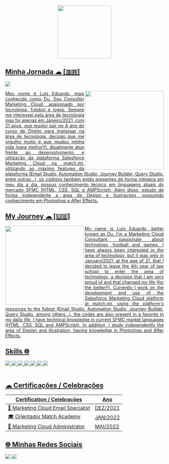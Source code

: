 <div align="center">
  <a href="https://user-images.githubusercontent.com/79629964/196318768-4b57db9e-2673-4b08-8bd8-2a1010376df0.gif">
  <img height="170em" src="https://user-images.githubusercontent.com/79629964/196346721-8d8df636-622c-464c-a049-21af5497a340.gif"/>
</div>

## Minha Jornada ☁ [🇧🇷]
  ![](https://komarev.com/ghpvc/?username=luis-eduardoo)

<img align="right" height="250em" src="https://user-images.githubusercontent.com/79629964/197451362-727137d4-c8bf-4aaf-b476-aa2f5b3d1def.gif"/>

 <div align="justify" <p> 
  Meu nome é Luis Eduardo, mais conhecido como Du. Sou Consultor Marketing Cloud, apaixonado por tecnologia, futebol e jogos. 
  Sempre me interessei pela área de tecnologia mas foi apenas em Janeiro/2021, com 21 anos, que resolvi sair no 4 ano do curso de Direito para ingressar na área de tecnologia, decisão  que me orgulho muito e que mudou minha vida (para melhor!!). 
  Atualmente atuo frente ao desenvolvimento e utilização da plataforma Salesforce Marketing Cloud na match.mt, utilizando ao máximo features da plataforma (Email Studio, Automation Studio, Journey Builder, Query Studio, entre outras...), os códigos também estão presentes de forma rotineira em meu dia a dia, possuo conhecimento técnico em linguagens atuais do mercado SFMC (HTML, CSS, SQL e AMPScript). Além disso, estudo de forma independente a área de Design e Ilustrações, possuindo conhecimento em Photoshop e After Effects.
   </p> </div>
  
  ## My Journey ☁ [🇺🇸]


<img align="left" height="250em" src="https://user-images.githubusercontent.com/79629964/197451272-02f194f9-b3f4-4807-b479-53239608619a.gif"/>

 <div align="justify" <p> 
  My name is Luis Eduardo, better known as Du. I'm a Marketing Cloud Consultant, passionate about technology, football and games.
  I have always been interested in the area of technology, but it was only in January/2021, at the age of 21, that I decided to leave the 4th year of law school to enter the area of technology, a decision that I am very proud of and that changed my life (for the better!!).
  Currently I work on the development and use of the Salesforce Marketing Cloud platform at match.mt, using the platform's resources to the fullest (Email Studio, Automation Studio, Journey Builder, Query Studio, among others...), the codes are also present in a favorite in my daily life, I have technical knowledge in current SFMC market languages (HTML, CSS, SQL and AMPScript). In addition, I study independently the area of Design and Illustration, having knowledge in Photoshop and After Effects.</p></div>

  ## Skills 🌐
  
  <div style="display: inline_block">
  <img src="https://img.shields.io/badge/Salesforce-00A1E0?style=for-the-badge&logo=Salesforce&logoColor=white">
  <img src="https://img.shields.io/badge/Amp-000?style=for-the-badge&logo=amp&logoColor=005AF0">
  <img src="https://img.shields.io/badge/Microsoft_SQL_Server-CC2927?style=for-the-badge&logo=microsoft-sql-server&logoColor=white"/>
  <img src="https://img.shields.io/badge/HTML5-E34F26?style=for-the-badge&logo=html5&logoColor=white">
  <img src="https://img.shields.io/badge/CSS3-1572B6?style=for-the-badge&logo=css3&logoColor=white"/>
  <img src="https://img.shields.io/badge/Adobe%20Photoshop-31A8FF?style=for-the-badge&logo=Adobe%20Photoshop&logoColor=black"/>
  <img src="https://img.shields.io/badge/Adobe%20after%20affects-CF96FD?style=for-the-badge&logo=Adobe%20after%20effects&logoColor=393665"/>

  
</div><br>

## ☁ Certificações / Celebrações

Certification / Celebrações   | Ano 
--------- | ------ 
🏅 Marketing Cloud Email Specialist | DEZ/2021 |
🎓 Orientador Match Academy | JAN/2022 |
🏅 Marketing Cloud Administrator | MAI/2022 |


## 🌐 Minhas Redes Sociais
  
<div> 
 <a href="https://www.instagram.com/luiseduss_/" target="_blank"><img src="https://img.shields.io/badge/-Instagram-%23E4405F?style=for-the-badge&logo=instagram&logoColor=white" target="_blank"></a>
  <a href="https://www.linkedin.com/in/lluiseduardo/" target="_blank"><img src="https://img.shields.io/badge/-LinkedIn-%230077B5?style=for-the-badge&logo=linkedin&logoColor=white" target="_blank"></a> 
</div>

